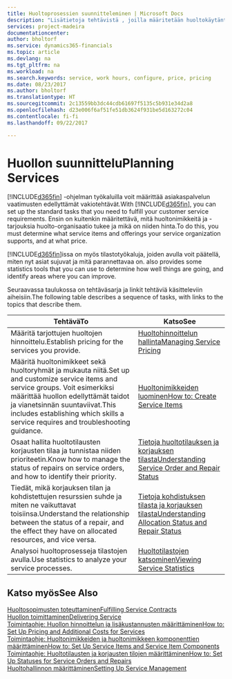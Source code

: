 ```yaml
---
title: Huoltoprosessien suunnitteleminen | Microsoft Docs
description: "Lisätietoja tehtävistä , joilla määritetään huoltokäytäntöjen ja -prosessien määrityksessä käytettävät säännöt ja arvot."
services: project-madeira
documentationcenter: 
author: bholtorf
ms.service: dynamics365-financials
ms.topic: article
ms.devlang: na
ms.tgt_pltfrm: na
ms.workload: na
ms.search.keywords: service, work hours, configure, price, pricing
ms.date: 08/23/2017
ms.author: bholtorf
ms.translationtype: HT
ms.sourcegitcommit: 2c13559bb3dc44cdb61697f5135c5b931e34d2a8
ms.openlocfilehash: d23e006f6af51fe51db3624f931be5d163272c04
ms.contentlocale: fi-fi
ms.lasthandoff: 09/22/2017

---
```

# <a name="planning-services"></a><span data-ttu-id="78199-103">Huollon suunnittelu</span><span class="sxs-lookup"><span data-stu-id="78199-103">Planning Services</span></span>
<span data-ttu-id="78199-104">[!INCLUDE[d365fin](includes/d365fin_md.md)] -ohjelman työkaluilla voit määrittää asiakaspalvelun vaatimusten edellyttämät vakiotehtävät.</span><span class="sxs-lookup"><span data-stu-id="78199-104">With [!INCLUDE[d365fin](includes/d365fin_md.md)], you can set up the standard tasks that you need to fulfill your customer service requirements.</span></span> <span data-ttu-id="78199-105">Ensin on kuitenkin määritettävä, mitä huoltonimikkeitä ja -tarjouksia huolto-organisaatio tukee ja mikä on niiden hinta.</span><span class="sxs-lookup"><span data-stu-id="78199-105">To do this, you must determine what service items and offerings your service organization supports, and at what price.</span></span>   

[!INCLUDE[d365fin](includes/d365fin_md.md)]<span data-ttu-id="78199-106">issa on myös tilastotyökaluja, joiden avulla voit päätellä, miten nyt asiat sujuvat ja mitä parannettavaa on.</span><span class="sxs-lookup"><span data-stu-id="78199-106"> also provides some statistics tools that you can use to determine how well things are going, and identify areas where you can improve.</span></span>
  
<span data-ttu-id="78199-107">Seuraavassa taulukossa on tehtäväsarja ja linkit tehtäviä käsitteleviin aiheisiin.</span><span class="sxs-lookup"><span data-stu-id="78199-107">The following table describes a sequence of tasks, with links to the topics that describe them.</span></span>   
  
|<span data-ttu-id="78199-108">**Tehtävä**</span><span class="sxs-lookup"><span data-stu-id="78199-108">**To**</span></span>|<span data-ttu-id="78199-109">**Katso**</span><span class="sxs-lookup"><span data-stu-id="78199-109">**See**</span></span>|  
|------------|-------------|  
|<span data-ttu-id="78199-110">Määritä tarjottujen huoltojen hinnoittelu.</span><span class="sxs-lookup"><span data-stu-id="78199-110">Establish pricing for the services you provide.</span></span>|[<span data-ttu-id="78199-111">Huoltohinnoittelun hallinta</span><span class="sxs-lookup"><span data-stu-id="78199-111">Managing Service Pricing</span></span>](service-service-price-management.md)|
|<span data-ttu-id="78199-112">Määritä huoltonimikkeet sekä huoltoryhmät ja mukauta niitä.</span><span class="sxs-lookup"><span data-stu-id="78199-112">Set up and customize service items and service groups.</span></span> <span data-ttu-id="78199-113">Voit esimerkiksi määrittää huollon edellyttämät taidot ja vianetsinnän suuntaviivat.</span><span class="sxs-lookup"><span data-stu-id="78199-113">This includes establishing which skills a service requires and troubleshooting guidance.</span></span>| [<span data-ttu-id="78199-114">Huoltonimikkeiden luominen</span><span class="sxs-lookup"><span data-stu-id="78199-114">How to: Create Service Items</span></span>](service-how-to-create-service-items.md)|  
|<span data-ttu-id="78199-115">Osaat hallita huoltotilausten korjausten tilaa ja tunnistaa niiden prioriteetin.</span><span class="sxs-lookup"><span data-stu-id="78199-115">Know how to manage the status of repairs on service orders, and how to identify their priority.</span></span>|[<span data-ttu-id="78199-116">Tietoja huoltotilauksen ja korjauksen tilasta</span><span class="sxs-lookup"><span data-stu-id="78199-116">Understanding Service Order and Repair Status</span></span>](service-service-order-status-and-repair-status.md)|  
|<span data-ttu-id="78199-117">Tiedät, mikä korjauksen tilan ja kohdistettujen resurssien suhde ja miten ne vaikuttavat toisiinsa.</span><span class="sxs-lookup"><span data-stu-id="78199-117">Understand the relationship between the status of a repair, and the effect they have on allocated resources, and vice versa.</span></span>|[<span data-ttu-id="78199-118">Tietoja kohdistuksen tilasta ja korjauksen tilasta</span><span class="sxs-lookup"><span data-stu-id="78199-118">Understanding Allocation Status and Repair Status</span></span>](service-allocation-status-and-repair-status.md)|  
|<span data-ttu-id="78199-119">Analysoi huoltoprosesseja tilastojen avulla.</span><span class="sxs-lookup"><span data-stu-id="78199-119">Use statistics to analyze your service processes.</span></span> | [<span data-ttu-id="78199-120">Huoltotilastojen katsominen</span><span class="sxs-lookup"><span data-stu-id="78199-120">Viewing Service Statistics</span></span>](service-service-statistics.md) |

## <a name="see-also"></a><span data-ttu-id="78199-121">Katso myös</span><span class="sxs-lookup"><span data-stu-id="78199-121">See Also</span></span>
[<span data-ttu-id="78199-122">Huoltosopimusten toteuttaminen</span><span class="sxs-lookup"><span data-stu-id="78199-122">Fulfilling Service Contracts</span></span>](service-fulfill-service-contracts.md)  
[<span data-ttu-id="78199-123">Huollon toimittaminen</span><span class="sxs-lookup"><span data-stu-id="78199-123">Delivering Service</span></span>](service-deliver-service.md)  
[<span data-ttu-id="78199-124">Toimintaohje: Huollon hinnoittelun ja lisäkustannusten määrittäminen</span><span class="sxs-lookup"><span data-stu-id="78199-124">How to: Set Up Pricing and Additional Costs for Services</span></span>](service-how-setup-service-costs-pricing.md)  
[<span data-ttu-id="78199-125">Toimintaohje: Huoltonimikkeiden ja huoltonimikkeen komponenttien määrittäminen</span><span class="sxs-lookup"><span data-stu-id="78199-125">How to: Set Up Service Items and Service Item Components</span></span>](service-how-setup-service-items.md)  
[<span data-ttu-id="78199-126">Toimintaohje: Huoltotilausten ja korjausten tilojen määrittäminen</span><span class="sxs-lookup"><span data-stu-id="78199-126">How to: Set Up Statuses for Service Orders and Repairs</span></span>](service-order-repair-status.md)  
[<span data-ttu-id="78199-127">Huoltohallinnon määrittäminen</span><span class="sxs-lookup"><span data-stu-id="78199-127">Setting Up Service Management</span></span>](service-setup-service.md)  

